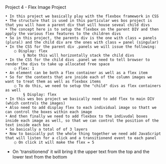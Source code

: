 Project 4 - Flex Image Project

	• In this project we basically play with the flexbox framework in CSS
	• The structure that is used in this particular wes bos project is that you will have a parent div that will house seveal child divs
	• The concept here is to setup the flexbox on the parent DIV and then apply the various flex features to the children divs
	• So in this project, the parents div is the one with class = panels (plural) and the child div are the ones with class = panel (singular)
	• In the CSS for the parent div .panels we will issue the following:
		○ Display: flex
			§ Note this will horizontally stack the child divs
	• In the CSS for the child divs .panel we need to tell browser to render the divs to take up allocated free space
		○ Flex: 1
	• An element can be both a flex container as well as a flex item
	• So for the contents that are inside each of the column images we want to treat them as well as flexbox items
		○ To do this, we need to setup the "child" divs as flex containers as well
			§ Display: flex
	• In this wes bos project we basically need to add flex to main DIV (which controls the images)
	• Also need to add display flex to each individual image so thatt we can control the boxes within each image
	• And then finally we need to add flexbox to the indivudal boxes inside each image as well, so that we can control the position of the text inside each box
	• So basically a total of of 3 layers
	• Now to basically put the whole thing together we need add JavaScript that will listen for a click and a transitionend event to each panel
		○ On click it will make the flex = 5
  * On 'transitionend' it will bring it the upper text from the top and the lower text from the bottom
